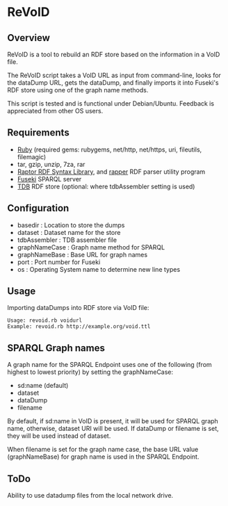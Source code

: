 # ReVoID

## Overview

ReVoID is a tool to rebuild an RDF store based on the information in a VoID file.

The ReVoID script takes a VoID URL as input from command-line, looks for the dataDump URL, gets the dataDump, and finally imports it into Fuseki's RDF store using one of the graph name methods.

This script is tested and is functional under Debian/Ubuntu. Feedback is appreciated from other OS users.


## Requirements
* [Ruby](http://ruby-lang.org/) (required gems: rubygems, net/http, net/https, uri, fileutils, filemagic)
* tar, gzip, unzip, 7za, rar
* [Raptor RDF Syntax Library](http://librdf.org/raptor/), and [rapper](http://librdf.org/raptor/rapper.html) RDF parser utility program
* [Fuseki](http://openjena.org/wiki/Fuseki) SPARQL server
* [TDB](http://openjena.org/wiki/TDB) RDF store (optional: where tdbAssembler setting is used)


## Configuration
* basedir : Location to store the dumps
* dataset : Dataset name for the store
* tdbAssembler : TDB assembler file
* graphNameCase : Graph name method for SPARQL
* graphNameBase : Base URL for graph names
* port : Port number for Fuseki
* os : Operating System name to determine new line types


## Usage
Importing dataDumps into RDF store via VoID file:

    Usage: revoid.rb voidurl
    Example: revoid.rb http://example.org/void.ttl


## SPARQL Graph names
A graph name for the SPARQL Endpoint uses one of the following (from highest to lowest priority) by setting the graphNameCase:

* sd:name (default)
* dataset
* dataDump
* filename

By default, if sd:name in VoID is present, it will be used for SPARQL graph name, otherwise, dataset URI will be used. If dataDump or filename is set, they will be used instead of dataset.

When filename is set for the graph name case, the base URL value (graphNameBase) for graph name is used in the SPARQL Endpoint.


## ToDo
Ability to use datadump files from the local network drive.
